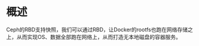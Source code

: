 概述
==================================

Ceph的RBD支持快照，我们可以通过RBD，让Docker的rootfs也跑在网络存储之上，从而实现OS、数据全部跑在网络上，从而打造无本地磁盘的容器服务。

